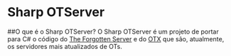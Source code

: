# Sharp OTServer

##O que é o Sharp OTServer?
O Sharp OTServer é um projeto de portar para C# o código do [The Forgotten Server](https://github.com/otland/forgottenserver) e do [OTX](https://github.com/mattyx14/otxserver) que são, atualmente, os servidores mais atualizados de OTs. 
